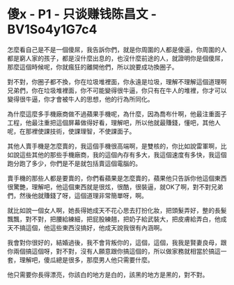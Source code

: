 # 傻x - P1 - 只谈赚钱陈昌文 - BV1So4y1G7c4

怎麼看自己是不是一個傻屌，我告訴你們，就是你周圍的人都是傻逼，你周圍的人都是窮人家的孩子，都是沒什麼出息的，也沒什麼前途的人，就證明你是個傻屌，那麼這個時候呢，你就瘋狂的離開他們，所以說要成功換圈子。

對不對，你圈子都不換，你在垃圾堆裡面，你永遠是垃圾，理解不理解這個道理啊兄弟們，你在垃圾堆裡面，你不可能變得很牛逼，你只有在牛人的堆裡，你才可以變得很牛逼，你才會被牛人的思想，他的行為所同化。

為什麼這麼多手機廠商做不過蘋果手機呢，為什麼，因為喬布什啊，他最注重面子工程，他最注重把這個屏幕做得好看，理解吧，所以他就最賺錢，懂吧，其他人呢，在那裡使課技術，使課理智，不使課面子。

其他人賣手機是怎麼賣的，我這個手機很高端啊，是雙核的，你比如說雷軍啊，比如說這些其他的那些手機廠商，我的這個內存有多大，我這個速度有多快，我這個跑分跑了多少，你們是不是就包括賣這個電腦的。

賣手機的那些人都是要賣的，你們看蘋果是怎麼賣的，蘋果他只告訴你他這個東西很驚艷，理解吧，他這個東西就是很炫，很酷，很裝逼，就OK了啊，對不對兄弟們，然後他就賺錢了呀，這個道理非常簡單呀，啊。

就比如說一個女人啊，她長得她成天不花心思去打扮化妝，把頭髮弄好，整的長髮飄飄，對不對，把腰給練細，把屁股練翹，把奶子給武裝大，把皮膚給弄白，他成天不搞這個，他這些東西沒搞好，他成天說我很有內涵啊。

我會對你很好的，結婚過後，我不會背叛你的，這個，這個，我我是賢妻良母，跟你兩個搞這個呀，對不對，沒有人願意跟你搞這個的，所以做家務就相當於搞這一套，理解吧，傻瓜總是很多，那麼男人他只需要什麼。

他只需要你長得漂亮，你該白的地方是白的，該黑的地方是黑的，對不對。